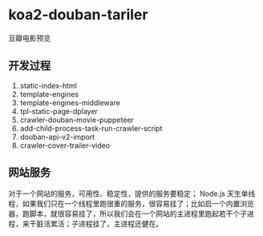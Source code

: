 # koa2-douban-tariler
豆瓣电影预览


## 开发过程

1. static-index-html
2. template-engines
3. template-engines-middleware
4. tpl-static-page-dplayer
5. crawler-douban-movie-puppeteer
6. add-child-process-task-run-crawler-script
7. douban-api-v2-import
8. crawler-cover-trailer-video
## 网站服务

对于一个网站的服务，可用性、稳定性，提供的服务要稳定； Node.js 天生单线程，如果我们只在一个线程里跑很重的服务，很容易挂了；比如启一个内置浏览器，跑脚本，就很容易挂了，所以我们会在一个网站的主进程里跑起若干个子进程，来干脏活累活；子进程挂了，主进程还健在。

